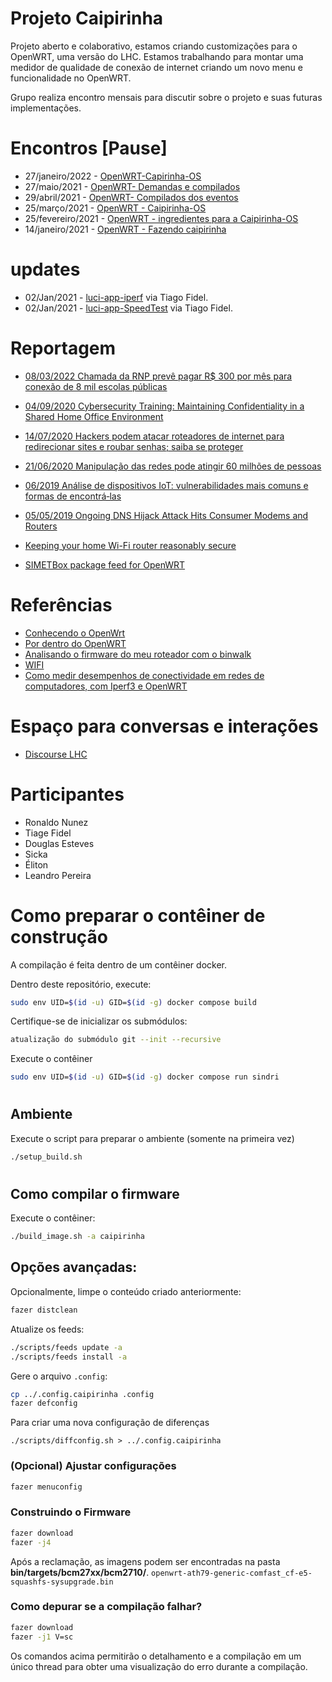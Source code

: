 # Projeto Caipirinha
Projeto aberto e colaborativo, estamos criando customizações para o OpenWRT, uma versão do LHC. Estamos trabalhando para montar uma medidor de qualidade de conexão de internet criando um novo menu e funcionalidade no OpenWRT.
 
Grupo realiza encontro mensais para discutir sobre o projeto e suas futuras implementações.

# Encontros [Pause]
- 27/janeiro/2022 - [OpenWRT-Capirinha-OS](https://meet.jit.si/capirinha-os)
- 27/maio/2021 - [OpenWRT- Demandas e compilados](https://discourse.lhc.net.br/t/29-04-2021-caipirinha-os-demandas-e-compilados/280)
- 29/abril/2021 - [OpenWRT- Compilados dos eventos](https://discourse.lhc.net.br/t/29-04-2021-openwrt-compilados-dos-eventos/276)
- 25/março/2021 - [OpenWRT - Caipirinha-OS](https://discourse.lhc.net.br/t/25-03-2021-openwrt-caipirinha-os/260)
- 25/fevereiro/2021 - [OpenWRT - ingredientes para a Caipirinha-OS](https://discourse.lhc.net.br/t/25-02-2021-openwrt-ingredientes-para-a-caipirinha-os/255)
- 14/janeiro/2021 - [OpenWRT - Fazendo caipirinha](https://discourse.lhc.net.br/t/14-01-2021-openwrt-fazendo-caipirinha/242/4)

# updates
- 02/Jan/2021 - [luci-app-iperf](https://github.com/lhc/caipirinha/tree/main/luci-app-iperf) via Tiago Fidel.
- 02/Jan/2021 - [luci-app-SpeedTest](https://github.com/lhc/caipirinha/tree/main/luci-app-speedtest) via Tiago Fidel.

# Reportagem
- [08/03/2022 Chamada da RNP prevê pagar R$ 300 por mês para conexão de 8 mil escolas públicas](https://www.convergenciadigital.com.br/Inclusao-Digital/Chamada-da-RNP-preve-pagar-R%24-300-por-mes-para-conexao-de-8-mil-escolas-publicas-59637.html)

- [04/09/2020 Cybersecurity Training: Maintaining Confidentiality in a Shared Home Office Environment](https://totalsecurityadvisor.blr.com/cybersecurity/cybersecurity-training-maintaining-confidentiality-in-a-shared-home-office-environment/)
- [14/07/2020 Hackers podem atacar roteadores de internet para redirecionar sites e roubar senhas; saiba se proteger
](https://g1.globo.com/economia/tecnologia/blog/altieres-rohr/post/2020/07/14/hackers-podem-atacar-roteadores-de-internet-para-redirecionar-sites-e-roubar-senhas-saiba-se-proteger.ghtml)
- [21/06/2020 Manipulação das redes pode atingir 60 milhões de pessoas
](https://odia.ig.com.br/colunas/informe-do-dia/2020/06/5936565-manipulacao-das-redes-pode-atingir-60-milhoes-de-pessoas.html)
- [06/2019 Análise de dispositivos IoT: vulnerabilidades mais comuns e formas de encontrá‑las](https://www.welivesecurity.com/br/2019/06/11/analise-de-dispositivos-iot-vulnerabilidades-mais-comuns-e-formas-de-encontra-las/)
- [05/05/2019 Ongoing DNS Hijack Attack Hits Consumer Modems and Routers](https://www.darkreading.com/perimeter/ongoing-dns-hijack-attack-hits-consumer-modems-and-routers/d/d-id/1334355)
- [Keeping your home Wi-Fi router reasonably secure](https://freedom.press/training/blog/wifi-router-security/)
- [SIMETBox package feed for OpenWRT](https://github.com/simetnicbr/simetbox-openwrt-feed)


# Referências 
- [Conhecendo o OpenWrt](https://www.embarcados.com.br/conhecendo-o-openwrt/)
- [Por dentro do OpenWRT](https://sergioprado.org/por-dentro-do-openwrt/)
- [Analisando o firmware do meu roteador com o binwalk](https://sergioprado.org/analisando-firmware-roteador-com-binwalk/)
- [WIFI](https://hpbn.co/wifi/#from-ethernet-to-a-wireless-lan)
- [Como medir desempenhos de conectividade em redes de computadores, com Iperf3 e OpenWRT](https://cryptostratus.net/posts/openwrt/iperf3/)
# Espaço para conversas e interações
- [Discourse LHC](https://discourse.lhc.net.br/c/Item-incomum-computaC3A7C3A3o-clC3A1ssica/11)

# Participantes 
- Ronaldo Nunez
- Tiage Fidel
- Douglas Esteves
- Sicka
- Éliton
- Leandro Pereira

##
# Como preparar o contêiner de construção

A compilação é feita dentro de um contêiner docker.

Dentro deste repositório, execute:
``` bash
sudo env UID=$(id -u) GID=$(id -g) docker compose build
```

Certifique-se de inicializar os submódulos:
``` bash
atualização do submódulo git --init --recursive
```
Execute o contêiner

``` bash
sudo env UID=$(id -u) GID=$(id -g) docker compose run sindri
```

#
## Ambiente

Execute o script para preparar o ambiente (somente na primeira vez)
``` bash
./setup_build.sh
```

#
## Como compilar o firmware

Execute o contêiner:
``` bash
./build_image.sh -a caipirinha
```

## Opções avançadas:

Opcionalmente, limpe o conteúdo criado anteriormente:
``` bash
fazer distclean
```

Atualize os feeds:
``` bash
./scripts/feeds update -a
./scripts/feeds install -a
```

Gere o arquivo ```.config```:
``` bash
cp ../.config.caipirinha .config
fazer defconfig
```

Para criar uma nova configuração de diferenças
```
./scripts/diffconfig.sh > ../.config.caipirinha
```
### (Opcional) Ajustar configurações

``` bash
fazer menuconfig
```

### Construindo o Firmware
``` bash
fazer download
fazer -j4
```

Após a reclamação, as imagens podem ser encontradas na pasta **bin/targets/bcm27xx/bcm2710/**.
```openwrt-ath79-generic-comfast_cf-e5-squashfs-sysupgrade.bin```

### Como depurar se a compilação falhar?
``` bash
fazer download
fazer -j1 V=sc
```
Os comandos acima permitirão o detalhamento e a compilação em um único thread para obter uma visualização do erro durante a compilação.